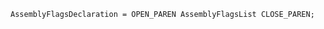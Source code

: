 <!-- This file is generated automatically by infrastructure scripts. Please don't edit by hand. -->

```{ .ebnf .slang-ebnf #AssemblyFlagsDeclaration }
AssemblyFlagsDeclaration = OPEN_PAREN AssemblyFlagsList CLOSE_PAREN;
```
